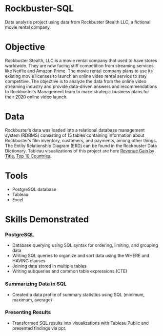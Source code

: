 # **Rockbuster-SQL**
Data analysis project using data from Rockbuster Stealth LLC, a fictional movie rental company.

# Objective
Rockbuster Stealth,
LLC is a movie rental company that used to have stores worldwide. They are now facing stiff competition from streaming services like Netflix and Amazon Prime. The movie rental company plans to use its existing movie licenses to launch an online video rental service to stay competitive. The objective is to analyze the data from the online video streaming industry and provide data-driven answers and recommendations to Rockbuster’s Management team to make strategic business plans for their 2020 online video launch. 

# Data
Rockbuster’s data was loaded into a relational database management system (RDBMS) consisting of 15 tables containing information about Rockbuster’s film inventory, customers, and payments, among other things. The Entity Relationship Diagram (ERD) can be found in the Rockbuster Data Dictionary. Tableau visualizations of this project are here [Revenue Gain by Title](https://public.tableau.com/app/profile/angela.hamilton/viz/3_10MostLeastRevenueGainbyTitle/RevenuebyTitle), [Top 10 Countries](https://public.tableau.com/app/profile/angela.hamilton/viz/3_10Top10Countries_16901334589650/Top10Countries).
 
# Tools
* PostgreSQL database
* Tableau
* Excel

# Skills Demonstrated
### PostgreSQL
* Database querying using SQL syntax for ordering, limiting, and grouping data
* Writing SQL queries to organize and sort data using the WHERE and HAVING clauses
* Joining data stored in multiple tables
* Writing subqueries and common table expressions (CTE)

### Summarizing Data in SQL
* Created a data profile of summary statistics using SQL (minimum, maximum, average)

### Presenting Results
* Transformed SQL results into visualizations with Tableau Public and presented findings via ppt.

